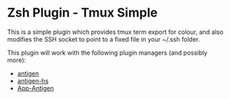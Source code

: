# Zsh Plugin - Tmux Simple

This is a simple plugin which provides tmux term export for colour, and also
modifies the SSH socket to point to a fixed file in your ~/.ssh folder.

This plugin will work with the following plugin managers (and possibly more):

- [antigen][1]
- [antigen-hs][2]
- [App-Antigen][3]

[1]: https://github.com/zsh-users/antigen
[2]: https://github.com/Tarrasch/antigen-hs
[3]: https://github.com/TBSliver/App-Antigen

